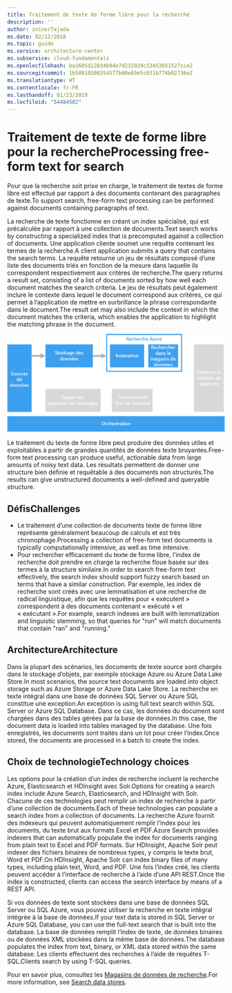 ```yaml
---
title: Traitement de texte de forme libre pour la recherche
description: ''
author: zoinerTejada
ms.date: 02/12/2018
ms.topic: guide
ms.service: architecture-center
ms.subservice: cloud-fundamentals
ms.openlocfilehash: ba1685d12834b04e7d231929c53453b51527cce2
ms.sourcegitcommit: 1b50810208354577b00e89e5c031b774b02736e2
ms.translationtype: HT
ms.contentlocale: fr-FR
ms.lasthandoff: 01/23/2019
ms.locfileid: "54484582"
---
```

# <a name="processing-free-form-text-for-search"></a><span data-ttu-id="5fe30-102">Traitement de texte de forme libre pour la recherche</span><span class="sxs-lookup"><span data-stu-id="5fe30-102">Processing free-form text for search</span></span>

<span data-ttu-id="5fe30-103">Pour que la recherche soit prise en charge, le traitement de textes de forme libre est effectué par rapport à des documents contenant des paragraphes de texte.</span><span class="sxs-lookup"><span data-stu-id="5fe30-103">To support search, free-form text processing can be performed against documents containing paragraphs of text.</span></span>

<span data-ttu-id="5fe30-104">La recherche de texte fonctionne en créant un index spécialisé, qui est précalculée par rapport à une collection de documents.</span><span class="sxs-lookup"><span data-stu-id="5fe30-104">Text search works by constructing a specialized index that is precomputed against a collection of documents.</span></span> <span data-ttu-id="5fe30-105">Une application cliente soumet une requête contenant les termes de la recherche.</span><span class="sxs-lookup"><span data-stu-id="5fe30-105">A client application submits a query that contains the search terms.</span></span> <span data-ttu-id="5fe30-106">La requête retourne un jeu de résultats composé d’une liste des documents triés en fonction de la mesure dans laquelle ils correspondent respectivement aux critères de recherche.</span><span class="sxs-lookup"><span data-stu-id="5fe30-106">The query returns a result set, consisting of a list of documents sorted by how well each document matches the search criteria.</span></span> <span data-ttu-id="5fe30-107">Le jeu de résultats peut également inclure le contexte dans lequel le document correspond aux critères, ce qui permet à l’application de mettre en surbrillance la phrase correspondante dans le document.</span><span class="sxs-lookup"><span data-stu-id="5fe30-107">The result set may also include the context in which the document matches the criteria, which enables the application to highlight the matching phrase in the document.</span></span>

![Diagramme d’un pipeline de recherche](./images/search-pipeline.png)

<span data-ttu-id="5fe30-109">Le traitement du texte de forme libre peut produire des données utiles et exploitables à partir de grandes quantités de données texte bruyantes.</span><span class="sxs-lookup"><span data-stu-id="5fe30-109">Free-form text processing can produce useful, actionable data from large amounts of noisy text data.</span></span> <span data-ttu-id="5fe30-110">Les résultats permettent de donner une structure bien définie et requêtable à des documents non structurés.</span><span class="sxs-lookup"><span data-stu-id="5fe30-110">The results can give unstructured documents a well-defined and queryable structure.</span></span>

## <a name="challenges"></a><span data-ttu-id="5fe30-111">Défis</span><span class="sxs-lookup"><span data-stu-id="5fe30-111">Challenges</span></span>

- <span data-ttu-id="5fe30-112">Le traitement d’une collection de documents texte de forme libre représente généralement beaucoup de calculs et est très chronophage.</span><span class="sxs-lookup"><span data-stu-id="5fe30-112">Processing a collection of free-form text documents is typically computationally intensive, as well as time intensive.</span></span>
- <span data-ttu-id="5fe30-113">Pour rechercher efficacement du texte de forme libre, l’index de recherche doit prendre en charge la recherche floue basée sur des termes à la structure similaire.</span><span class="sxs-lookup"><span data-stu-id="5fe30-113">In order to search free-form text effectively, the search index should support fuzzy search based on terms that have a similar construction.</span></span> <span data-ttu-id="5fe30-114">Par exemple, les index de recherche sont créés avec une lemmatisation et une recherche de radical linguistique, afin que les requêtes pour « exécutent » correspondent à des documents contenant « exécuté » et « exécutant ».</span><span class="sxs-lookup"><span data-stu-id="5fe30-114">For example, search indexes are built with lemmatization and linguistic stemming, so that queries for "run" will match documents that contain "ran" and "running."</span></span>

## <a name="architecture"></a><span data-ttu-id="5fe30-115">Architecture</span><span class="sxs-lookup"><span data-stu-id="5fe30-115">Architecture</span></span>

<span data-ttu-id="5fe30-116">Dans la plupart des scénarios, les documents de texte source sont chargés dans le stockage d’objets, par exemple stockage Azure ou Azure Data Lake Store.</span><span class="sxs-lookup"><span data-stu-id="5fe30-116">In most scenarios, the source text documents are loaded into object storage such as Azure Storage or Azure Data Lake Store.</span></span> <span data-ttu-id="5fe30-117">La recherche en texte intégral dans une base de données SQL Server ou Azure SQL constitue une exception.</span><span class="sxs-lookup"><span data-stu-id="5fe30-117">An exception is using full text search within SQL Server or Azure SQL Database.</span></span> <span data-ttu-id="5fe30-118">Dans ce cas, les données du document sont chargées dans des tables gérées par la base de données.</span><span class="sxs-lookup"><span data-stu-id="5fe30-118">In this case, the document data is loaded into tables managed by the database.</span></span> <span data-ttu-id="5fe30-119">Une fois enregistrés, les documents sont traités dans un lot pour créer l’index.</span><span class="sxs-lookup"><span data-stu-id="5fe30-119">Once stored, the documents are processed in a batch to create the index.</span></span>

## <a name="technology-choices"></a><span data-ttu-id="5fe30-120">Choix de technologie</span><span class="sxs-lookup"><span data-stu-id="5fe30-120">Technology choices</span></span>

<span data-ttu-id="5fe30-121">Les options pour la création d’un index de recherche incluent la recherche Azure, Elasticsearch et HDInsight avec Solr.</span><span class="sxs-lookup"><span data-stu-id="5fe30-121">Options for creating a search index include Azure Search, Elasticsearch, and HDInsight with Solr.</span></span> <span data-ttu-id="5fe30-122">Chacune de ces technologies peut remplir un index de recherche à partir d’une collection de documents.</span><span class="sxs-lookup"><span data-stu-id="5fe30-122">Each of these technologies can populate a search index from a collection of documents.</span></span> <span data-ttu-id="5fe30-123">La recherche Azure fournit des indexeurs qui peuvent automatiquement remplir l’index pour les documents, du texte brut aux formats Excel et PDF.</span><span class="sxs-lookup"><span data-stu-id="5fe30-123">Azure Search provides indexers that can automatically populate the index for documents ranging from plain text to Excel and PDF formats.</span></span> <span data-ttu-id="5fe30-124">Sur HDInsight, Apache Solr peut indexer des fichiers binaires de nombreux types, y compris le texte brut, Word et PDF.</span><span class="sxs-lookup"><span data-stu-id="5fe30-124">On HDInsight, Apache Solr can index binary files of many types, including plain text, Word, and PDF.</span></span> <span data-ttu-id="5fe30-125">Une fois l’index créé, les clients peuvent accéder à l’interface de recherche à l’aide d’une API REST.</span><span class="sxs-lookup"><span data-stu-id="5fe30-125">Once the index is constructed, clients can access the search interface by means of a REST API.</span></span>

<span data-ttu-id="5fe30-126">Si vos données de texte sont stockées dans une base de données SQL Server ou SQL Azure, vous pouvez utiliser la recherche en texte intégral intégrée à la base de données.</span><span class="sxs-lookup"><span data-stu-id="5fe30-126">If your text data is stored in SQL Server or Azure SQL Database, you can use the full-text search that is built into the database.</span></span> <span data-ttu-id="5fe30-127">La base de données remplit l’index de texte, de données binaires ou de données XML stockées dans la même base de données.</span><span class="sxs-lookup"><span data-stu-id="5fe30-127">The database populates the index from text, binary, or XML data stored within the same database.</span></span> <span data-ttu-id="5fe30-128">Les clients effectuent des recherches à l’aide de requêtes T-SQL.</span><span class="sxs-lookup"><span data-stu-id="5fe30-128">Clients search by using T-SQL queries.</span></span>

<span data-ttu-id="5fe30-129">Pour en savoir plus, consultez les [Magasins de données de recherche](../technology-choices/search-options.md).</span><span class="sxs-lookup"><span data-stu-id="5fe30-129">For more information, see [Search data stores](../technology-choices/search-options.md).</span></span>
